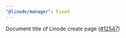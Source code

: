 ```yaml
---
"@linode/manager": Fixed
---
```


Document title of Linode create page ([#12547](https://github.com/linode/manager/pull/12547))
